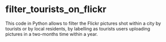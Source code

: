 # filter_tourists_on_flickr

This code in Python allows to filter the Flickr pictures shot within a city by tourists or by local residents, by labelling as tourists users uploading pictures in a two-months time within a year.
